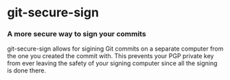 # git-secure-sign

### A more secure way to sign your commits

git-secure-sign allows for sigining Git commits on a separate computer from the
one you created the commit with. This prevents your PGP private key from ever
leaving the safety of your signing computer since all the signing is done there.